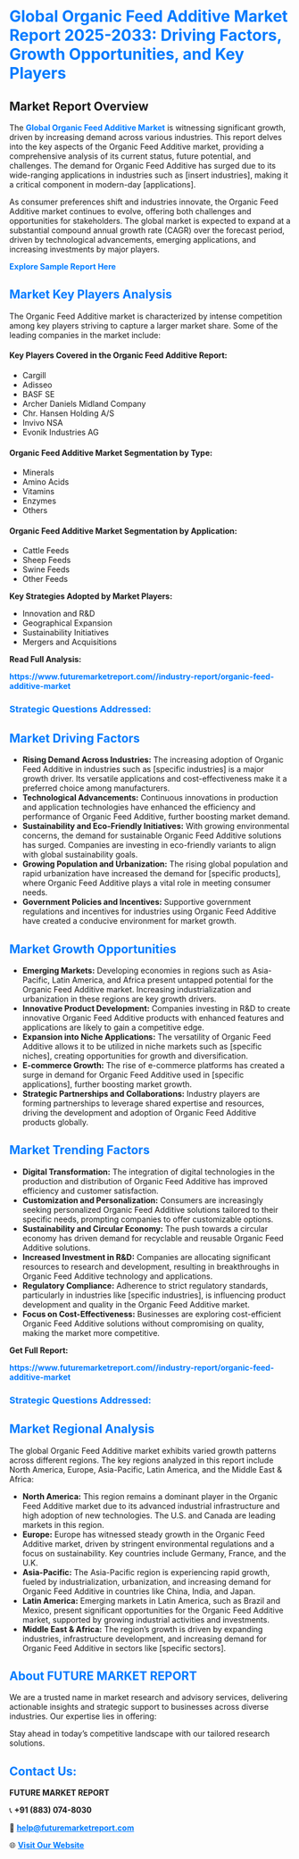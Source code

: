 <h1 style="color: #007BFF;">Global Organic Feed Additive Market Report 2025-2033: Driving Factors, Growth Opportunities, and Key Players</h1>

<section id="overview">
<h2>Market Report Overview</h2>
<p>The <a href="https://www.futuremarketreport.com//industry-report/organic-feed-additive-market" style="color: #007BFF; text-decoration: none;"><strong>Global Organic Feed Additive Market</strong></a> is witnessing significant growth, driven by increasing demand across various industries. This report delves into the key aspects of the Organic Feed Additive market, providing a comprehensive analysis of its current status, future potential, and challenges. The demand for Organic Feed Additive has surged due to its wide-ranging applications in industries such as [insert industries], making it a critical component in modern-day [applications].</p>
<p>As consumer preferences shift and industries innovate, the Organic Feed Additive market continues to evolve, offering both challenges and opportunities for stakeholders. The global market is expected to expand at a substantial compound annual growth rate (CAGR) over the forecast period, driven by technological advancements, emerging applications, and increasing investments by major players.</p>
</section>

<section id="overview">
<p><a href="https://www.futuremarketreport.com//request-sample/reportId=90357" style="color: #007BFF; text-decoration: none;"><strong>Explore Sample Report Here</strong></a></p>
</section>

<section id="key-players">
<h2 style="color: #007BFF;">Market Key Players Analysis</h2>
<p>The Organic Feed Additive market is characterized by intense competition among key players striving to capture a larger market share. Some of the leading companies in the market include:</p>
<h4>Key Players Covered in the Organic Feed Additive Report:</h4>
<ul><li>Cargill</li><li>Adisseo</li><li>BASF SE</li><li>Archer Daniels Midland Company</li><li>Chr. Hansen Holding A/S</li><li>Invivo NSA</li><li>Evonik Industries AG</li></ul>
<h4>Organic Feed Additive Market Segmentation by Type:</h4>
<ul><li>Minerals</li><li>Amino Acids</li><li>Vitamins</li><li>Enzymes</li><li>Others</li></ul>

<h4>Organic Feed Additive Market Segmentation by Application:</h4>
<ul><li>Cattle Feeds</li><li>Sheep Feeds</li><li>Swine Feeds</li><li>Other Feeds</li></ul>
<p><strong>Key Strategies Adopted by Market Players:</strong></p>
<ul>
<li>Innovation and R&D</li>
<li>Geographical Expansion</li>
<li>Sustainability Initiatives</li>
<li>Mergers and Acquisitions</li>
</ul>
</section>

<section>
<p><strong>Read Full Analysis: </strong></p><a href="https://www.futuremarketreport.com//industry-report/organic-feed-additive-market" style="color: #007BFF; text-decoration: none;"><strong>https://www.futuremarketreport.com//industry-report/organic-feed-additive-market</strong></a>
<h3 style="color: #007BFF;">Strategic Questions Addressed:</h3>
</section>

<section id="driving-factors">
<h2 style="color: #007BFF;">Market Driving Factors</h2>
<ul>
<li><strong>Rising Demand Across Industries:</strong> The increasing adoption of Organic Feed Additive in industries such as [specific industries] is a major growth driver. Its versatile applications and cost-effectiveness make it a preferred choice among manufacturers.</li>
<li><strong>Technological Advancements:</strong> Continuous innovations in production and application technologies have enhanced the efficiency and performance of Organic Feed Additive, further boosting market demand.</li>
<li><strong>Sustainability and Eco-Friendly Initiatives:</strong> With growing environmental concerns, the demand for sustainable Organic Feed Additive solutions has surged. Companies are investing in eco-friendly variants to align with global sustainability goals.</li>
<li><strong>Growing Population and Urbanization:</strong> The rising global population and rapid urbanization have increased the demand for [specific products], where Organic Feed Additive plays a vital role in meeting consumer needs.</li>
<li><strong>Government Policies and Incentives:</strong> Supportive government regulations and incentives for industries using Organic Feed Additive have created a conducive environment for market growth.</li>
</ul>
</section>

<section id="growth-opportunities">
<h2 style="color: #007BFF;">Market Growth Opportunities</h2>
<ul>
<li><strong>Emerging Markets:</strong> Developing economies in regions such as Asia-Pacific, Latin America, and Africa present untapped potential for the Organic Feed Additive market. Increasing industrialization and urbanization in these regions are key growth drivers.</li>
<li><strong>Innovative Product Development:</strong> Companies investing in R&D to create innovative Organic Feed Additive products with enhanced features and applications are likely to gain a competitive edge.</li>
<li><strong>Expansion into Niche Applications:</strong> The versatility of Organic Feed Additive allows it to be utilized in niche markets such as [specific niches], creating opportunities for growth and diversification.</li>
<li><strong>E-commerce Growth:</strong> The rise of e-commerce platforms has created a surge in demand for Organic Feed Additive used in [specific applications], further boosting market growth.</li>
<li><strong>Strategic Partnerships and Collaborations:</strong> Industry players are forming partnerships to leverage shared expertise and resources, driving the development and adoption of Organic Feed Additive products globally.</li>
</ul>
</section>

<section id="trending-factors">
<h2 style="color: #007BFF;">Market Trending Factors</h2>
<ul>
<li><strong>Digital Transformation:</strong> The integration of digital technologies in the production and distribution of Organic Feed Additive has improved efficiency and customer satisfaction.</li>
<li><strong>Customization and Personalization:</strong> Consumers are increasingly seeking personalized Organic Feed Additive solutions tailored to their specific needs, prompting companies to offer customizable options.</li>
<li><strong>Sustainability and Circular Economy:</strong> The push towards a circular economy has driven demand for recyclable and reusable Organic Feed Additive solutions.</li>
<li><strong>Increased Investment in R&D:</strong> Companies are allocating significant resources to research and development, resulting in breakthroughs in Organic Feed Additive technology and applications.</li>
<li><strong>Regulatory Compliance:</strong> Adherence to strict regulatory standards, particularly in industries like [specific industries], is influencing product development and quality in the Organic Feed Additive market.</li>
<li><strong>Focus on Cost-Effectiveness:</strong> Businesses are exploring cost-efficient Organic Feed Additive solutions without compromising on quality, making the market more competitive.</li>
</ul>
</section>

<section>
<p><strong>Get Full Report: </strong></p><a href="https://www.futuremarketreport.com//industry-report/organic-feed-additive-market" style="color: #007BFF; text-decoration: none;"><strong>https://www.futuremarketreport.com//industry-report/organic-feed-additive-market</strong></a>
<h3 style="color: #007BFF;">Strategic Questions Addressed:</h3>
</section>


<section id="regional-analysis">
<h2 style="color: #007BFF;">Market Regional Analysis</h2>
<p>The global Organic Feed Additive market exhibits varied growth patterns across different regions. The key regions analyzed in this report include North America, Europe, Asia-Pacific, Latin America, and the Middle East & Africa:</p>
<ul>
<li><strong>North America:</strong> This region remains a dominant player in the Organic Feed Additive market due to its advanced industrial infrastructure and high adoption of new technologies. The U.S. and Canada are leading markets in this region.</li>
<li><strong>Europe:</strong> Europe has witnessed steady growth in the Organic Feed Additive market, driven by stringent environmental regulations and a focus on sustainability. Key countries include Germany, France, and the U.K.</li>
<li><strong>Asia-Pacific:</strong> The Asia-Pacific region is experiencing rapid growth, fueled by industrialization, urbanization, and increasing demand for Organic Feed Additive in countries like China, India, and Japan.</li>
<li><strong>Latin America:</strong> Emerging markets in Latin America, such as Brazil and Mexico, present significant opportunities for the Organic Feed Additive market, supported by growing industrial activities and investments.</li>
<li><strong>Middle East & Africa:</strong> The region’s growth is driven by expanding industries, infrastructure development, and increasing demand for Organic Feed Additive in sectors like [specific sectors].</li>
</ul>
</section>

<footer>
<h2 style="color: #007BFF;">About FUTURE MARKET REPORT</h2>
<p>We are a trusted name in market research and advisory services, delivering actionable insights and strategic support to businesses across diverse industries. Our expertise lies in offering:</p>

<p>Stay ahead in today’s competitive landscape with our tailored research solutions.</p>

<h2 style="color: #007BFF;">Contact Us:</h2>
<p><strong>FUTURE MARKET REPORT</strong></p>
<p>📞 <strong>+91 (883) 074-8030</strong></p>
<p>📧 <strong><a href="mailto:help@futuremarketreport.com" style="color: #007BFF;">help@futuremarketreport.com</a></strong></p>
<p>🌐 <strong><a href="https://www.futuremarketreport.com/" style="color: #007BFF;">Visit Our Website</a></strong></p>
</footer>